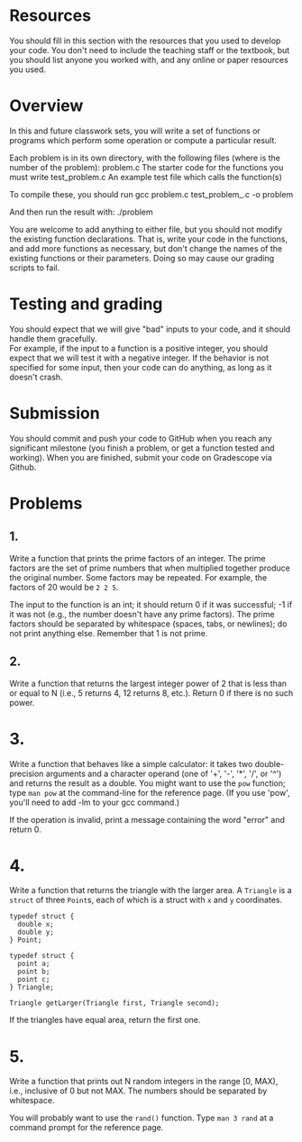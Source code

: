# Resources
You should fill in this section with the resources that you used to develop your code.  You don't need to include the teaching staff or the textbook, but you should list anyone you worked with, and any online or paper resources you used.


# Overview
In this and future classwork sets, you will write a set of functions or programs which perform some operation or compute a particular result.

Each problem is in its own directory, with the following files (where <N> is the number of the problem):
  problem<N>.c        The starter code for the functions you must write
  test_problem<N>.c   An example test file which calls the function(s)

To compile these, you should run
  gcc problem<N>.c test_problem_<N>.c -o problem<N>

And then run the result with:
  ./problem<N>
  
You are welcome to add anything to either file, but you should not modify the existing function declarations.  That is, write your code in the functions, and add more functions as necessary, but don't change the names of the existing functions or their parameters.  Doing so may cause our grading scripts to fail.

# Testing and grading
You should expect that we will give "bad" inputs to your code, and it should handle them gracefully.  
For example, if the input to a function is a positive integer, you should expect that we will test it with a negative integer.
If the behavior is not specified for some input, then your code can do anything, as long as it doesn't crash.

# Submission
You should commit and push your code to GitHub when you reach any significant milestone (you finish a problem, or get a function tested and working).
When you are finished, submit your code on Gradescope via Github.

# Problems
## 1.
Write a function that prints the prime factors of an integer.  The prime factors are the set of prime numbers that when multiplied together produce the original number.  Some factors may be repeated.  For example, the factors of 20 would be `2 2 5`.

The input to the function is an int; it should return 0 if it was successful; -1 if it was not (e.g., the number doesn't have any prime factors).  The prime factors should be separated by whitespace (spaces, tabs, or newlines); do not print anything else.  Remember that 1 is not prime.

## 2.
Write a function that returns the largest integer power of 2 that is less than or equal to N (i.e., 5 returns 4, 12 returns 8, etc.).  Return 0 if there is no such power.

# 3.
Write a function that behaves like a simple calculator: it takes two double-precision arguments and a character operand (one of '+', '-', '*', '/', or '^') and returns the result as a double.
You might want to use the `pow` function; type `man pow` at the command-line for the reference page. (If you use 'pow', you'll need to add -lm to your gcc command.)

If the operation is invalid, print a message containing the word "error" and return 0.

# 4.
Write a function that returns the triangle with the larger area.  A `Triangle` is a `struct` of three `Point`s, each of which is a struct with `x` and `y` coordinates.

    typedef struct {
      double x;
      double y;
    } Point;
    
    typedef struct {
      point a;
      point b;
      point c;
    } Triangle;
    
    Triangle getLarger(Triangle first, Triangle second);

If the triangles have equal area, return the first one.

# 5.
Write a function that prints out N random integers in the range [0, MAX), i.e., inclusive of 0 but not MAX.
The numbers should be separated by whitespace.

You will probably want to use the `rand()` function.  Type `man 3 rand` at a command prompt for the reference page.

